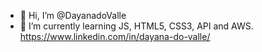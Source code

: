 - 👋 Hi, I’m @DayanadoValle
- 🌱 I’m currently learning JS, HTML5, CSS3, API and AWS.
https://www.linkedin.com/in/dayana-do-valle/
